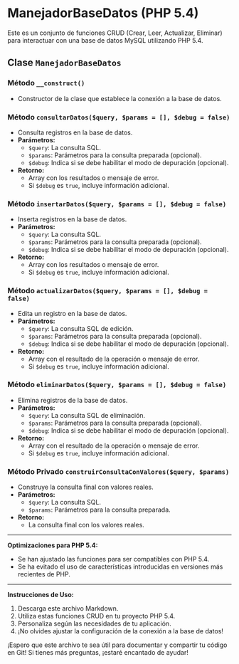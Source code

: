 # ManejadorBaseDatos (PHP 5.4)

Este es un conjunto de funciones CRUD (Crear, Leer, Actualizar, Eliminar) para interactuar con una base de datos MySQL utilizando PHP 5.4.

## Clase `ManejadorBaseDatos`

### Método `__construct()`
- Constructor de la clase que establece la conexión a la base de datos.

### Método `consultarDatos($query, $params = [], $debug = false)`
- Consulta registros en la base de datos.
- **Parámetros:**
  - `$query`: La consulta SQL.
  - `$params`: Parámetros para la consulta preparada (opcional).
  - `$debug`: Indica si se debe habilitar el modo de depuración (opcional).
- **Retorno:**
  - Array con los resultados o mensaje de error.
  - Si `$debug` es `true`, incluye información adicional.

### Método `insertarDatos($query, $params = [], $debug = false)`
- Inserta registros en la base de datos.
- **Parámetros:**
  - `$query`: La consulta SQL.
  - `$params`: Parámetros para la consulta preparada (opcional).
  - `$debug`: Indica si se debe habilitar el modo de depuración (opcional).
- **Retorno:**
  - Array con los resultados o mensaje de error.
  - Si `$debug` es `true`, incluye información adicional.

### Método `actualizarDatos($query, $params = [], $debug = false)`
- Edita un registro en la base de datos.
- **Parámetros:**
  - `$query`: La consulta SQL de edición.
  - `$params`: Parámetros para la consulta preparada (opcional).
  - `$debug`: Indica si se debe habilitar el modo de depuración (opcional).
- **Retorno:**
  - Array con el resultado de la operación o mensaje de error.
  - Si `$debug` es `true`, incluye información adicional.

### Método `eliminarDatos($query, $params = [], $debug = false)`
- Elimina registros de la base de datos.
- **Parámetros:**
  - `$query`: La consulta SQL de eliminación.
  - `$params`: Parámetros para la consulta preparada (opcional).
  - `$debug`: Indica si se debe habilitar el modo de depuración (opcional).
- **Retorno:**
  - Array con el resultado de la operación o mensaje de error.
  - Si `$debug` es `true`, incluye información adicional.

### Método Privado `construirConsultaConValores($query, $params)`
- Construye la consulta final con valores reales.
- **Parámetros:**
  - `$query`: La consulta SQL.
  - `$params`: Parámetros para la consulta preparada.
- **Retorno:**
  - La consulta final con los valores reales.

---

**Optimizaciones para PHP 5.4:**
- Se han ajustado las funciones para ser compatibles con PHP 5.4.
- Se ha evitado el uso de características introducidas en versiones más recientes de PHP.

---

**Instrucciones de Uso:**
1. Descarga este archivo Markdown.
2. Utiliza estas funciones CRUD en tu proyecto PHP 5.4.
3. Personaliza según las necesidades de tu aplicación.
4. ¡No olvides ajustar la configuración de la conexión a la base de datos!

¡Espero que este archivo te sea útil para documentar y compartir tu código en Git! Si tienes más preguntas, ¡estaré encantado de ayudar!
